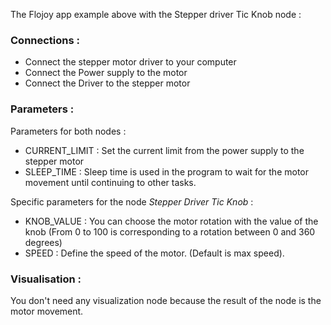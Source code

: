 The Flojoy app example above  with the Stepper driver Tic Knob node : 

### Connections :
- Connect the stepper motor driver to your computer
- Connect the Power supply to the motor
- Connect the Driver to the stepper motor

### Parameters : 
Parameters for both nodes : 
- CURRENT_LIMIT : Set the current limit from the power supply to the stepper motor
- SLEEP_TIME : Sleep time is used in the program to wait for the motor movement until continuing to other tasks.

Specific parameters for the node *Stepper Driver Tic Knob* :
- KNOB_VALUE : You can choose the motor rotation with the value of the knob (From 0 to 100 is corresponding to a
rotation between 0 and 360 degrees)
- SPEED : Define the speed of the motor. (Default is max speed).

### Visualisation : 
You don't need any visualization node because the result of the node is the motor movement. 

